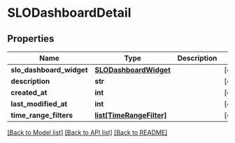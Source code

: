 # SLODashboardDetail

## Properties
Name | Type | Description | Notes
------------ | ------------- | ------------- | -------------
**slo_dashboard_widget** | [**SLODashboardWidget**](SLODashboardWidget.md) |  | [optional] 
**description** | **str** |  | [optional] 
**created_at** | **int** |  | [optional] 
**last_modified_at** | **int** |  | [optional] 
**time_range_filters** | [**list[TimeRangeFilter]**](TimeRangeFilter.md) |  | [optional] 

[[Back to Model list]](../README.md#documentation-for-models) [[Back to API list]](../README.md#documentation-for-api-endpoints) [[Back to README]](../README.md)

